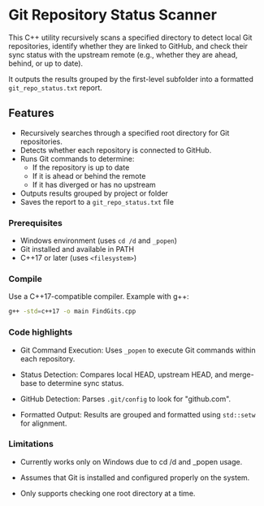# Git Repository Status Scanner

This C++ utility recursively scans a specified directory to detect local Git repositories, identify whether they are linked to GitHub, and check their sync status with the upstream remote (e.g., whether they are ahead, behind, or up to date).

It outputs the results grouped by the first-level subfolder into a formatted `git_repo_status.txt` report.

## Features

- Recursively searches through a specified root directory for Git repositories.
- Detects whether each repository is connected to GitHub.
- Runs Git commands to determine:
  - If the repository is up to date
  - If it is ahead or behind the remote
  - If it has diverged or has no upstream
- Outputs results grouped by project or folder
- Saves the report to a `git_repo_status.txt` file

### Prerequisites

- Windows environment (uses `cd /d` and `_popen`)
- Git installed and available in PATH
- C++17 or later (uses `<filesystem>`)

### Compile

Use a C++17-compatible compiler. Example with g++:

```bash
g++ -std=c++17 -o main FindGits.cpp
```

### Code highlights
- Git Command Execution: Uses `_popen` to execute Git commands within each repository.

- Status Detection: Compares local HEAD, upstream HEAD, and merge-base to determine sync status.

- GitHub Detection: Parses `.git/config` to look for "github.com".

- Formatted Output: Results are grouped and formatted using `std::setw` for alignment.

### Limitations
- Currently works only on Windows due to cd /d and _popen usage.

- Assumes that Git is installed and configured properly on the system.

- Only supports checking one root directory at a time.